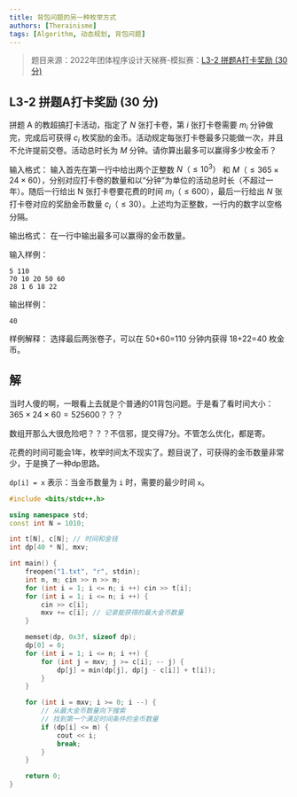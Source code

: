 ```yaml
---
title: 背包问题的另一种枚举方式
authors: [Therainisme]
tags: [Algorithm, 动态规划, 背包问题]
---
```


> 题目来源：2022年团体程序设计天梯赛-模拟赛：[L3-2 拼题A打卡奖励 (30 分)](https://pintia.cn/problem-sets/1515872875097792512/problems/1515873015665696781)

## L3-2 拼题A打卡奖励 (30 分)
拼题 A 的教超搞打卡活动，指定了 $N$ 张打卡卷，第 $i$ 张打卡卷需要 $m_i$ 分钟做完，完成后可获得 $c_i$ 枚奖励的金币。活动规定每张打卡卷最多只能做一次，并且不允许提前交卷。活动总时长为 $M$ 分钟。请你算出最多可以赢得多少枚金币？

输入格式：
输入首先在第一行中给出两个正整数 $N（≤10^3）$ 和 $M（≤365×24×60）$，分别对应打卡卷的数量和以“分钟”为单位的活动总时长（不超过一年）。随后一行给出 N 张打卡卷要花费的时间 $m_i（≤600）$，最后一行给出 $N$ 张打卡卷对应的奖励金币数量 $c_i（≤30）$。上述均为正整数，一行内的数字以空格分隔。

输出格式：
在一行中输出最多可以赢得的金币数量。

输入样例：
```text
5 110
70 10 20 50 60
28 1 6 18 22
```

输出样例：
```text
40
```

样例解释：
选择最后两张卷子，可以在 50+60=110 分钟内获得 18+22=40 枚金币。

## 解

当时人傻的啊，一眼看上去就是个普通的01背包问题。于是看了看时间大小：$365×24×60=525600$？？？

数组开那么大很危险吧？？？不信邪，提交得7分。不管怎么优化，都是寄。

花费的时间可能会1年，枚举时间太不现实了。题目说了，可获得的金币数量非常少，于是换了一种dp思路。

`dp[i] = x` 表示：当金币数量为 `i` 时，需要的最少时间 `x`。

```cpp
#include <bits/stdc++.h>

using namespace std;
const int N = 1010;

int t[N], c[N]; // 时间和金钱
int dp[40 * N], mxv;

int main() {
    freopen("1.txt", "r", stdin);
    int n, m; cin >> n >> m;
    for (int i = 1; i <= n; i ++) cin >> t[i];
    for (int i = 1; i <= n; i ++) {
        cin >> c[i];
        mxv += c[i]; // 记录能获得的最大金币数量
    }

    memset(dp, 0x3f, sizeof dp);
    dp[0] = 0;
    for (int i = 1; i <= n; i ++) {
        for (int j = mxv; j >= c[i]; -- j) {
            dp[j] = min(dp[j], dp[j - c[i]] + t[i]);
        }
    }

    for (int i = mxv; i >= 0; i --) {
        // 从最大金币数量向下搜索
        // 找到第一个满足时间条件的金币数量
        if (dp[i] <= m) {
            cout << i;
            break;
        }
    }

    return 0;
}
```